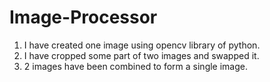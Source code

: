 # Image-Processor
1. I have created one image using opencv library of python.
2. I have cropped some part of two images and swapped it.
3. 2 images have been combined to form a single image.  
